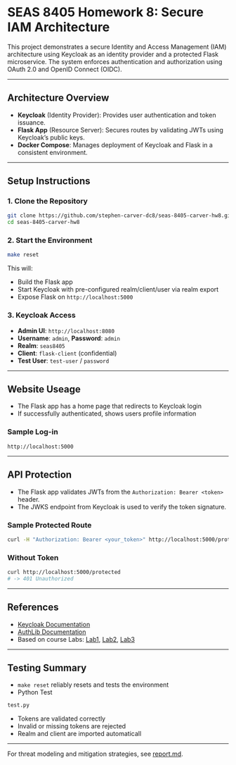 # SEAS 8405 Homework 8: Secure IAM Architecture

This project demonstrates a secure Identity and Access Management (IAM) architecture using Keycloak as an identity provider and a protected Flask microservice. The system enforces authentication and authorization using OAuth 2.0 and OpenID Connect (OIDC).

---

## Architecture Overview

* **Keycloak** (Identity Provider): Provides user authentication and token issuance.
* **Flask App** (Resource Server): Secures routes by validating JWTs using Keycloak’s public keys.
* **Docker Compose**: Manages deployment of Keycloak and Flask in a consistent environment.

---

## Setup Instructions

### 1. Clone the Repository

```bash
git clone https://github.com/stephen-carver-dc8/seas-8405-carver-hw8.git
cd seas-8405-carver-hw8
```

### 2. Start the Environment

```bash
make reset
```

This will:

* Build the Flask app
* Start Keycloak with pre-configured realm/client/user via realm export
* Expose Flask on `http://localhost:5000`

### 3. Keycloak Access

* **Admin UI**: `http://localhost:8080`
* **Username**: `admin`, **Password**: `admin`
* **Realm**: `seas8405`
* **Client**: `flask-client` (confidential)
* **Test User**: `test-user` / `password`

---
## Website Useage

* The Flask app has a home page that redirects to Keycloak login
* If successfully authenticated, shows users profile information

### Sample Log-in

```
http://localhost:5000
```

---

## API Protection

* The Flask app validates JWTs from the `Authorization: Bearer <token>` header.
* The JWKS endpoint from Keycloak is used to verify the token signature.

### Sample Protected Route

```bash
curl -H "Authorization: Bearer <your_token>" http://localhost:5000/protected
```

### Without Token

```bash
curl http://localhost:5000/protected
# -> 401 Unauthorized
```

---

## References

* [Keycloak Documentation](https://www.keycloak.org/docs/latest/)
* [AuthLib Documentation](https://github.com/authlib/authlib/blob/main/tests/clients/test_flask/test_oauth_client.py)
* Based on course Labs: [Lab1](./references/lab1/), [Lab2](./references/lab2/), [Lab3](./references/lab3/)

---

## Testing Summary
* `make reset` reliably resets and tests the environment
* Python Test
```python
test.py
```
* Tokens are validated correctly
* Invalid or missing tokens are rejected
* Realm and client are imported automaticall
---

For threat modeling and mitigation strategies, see [report.md](./deliverables/report.md).
